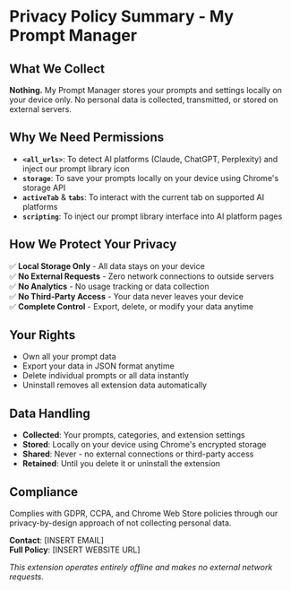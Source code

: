 # Privacy Policy Summary - My Prompt Manager

## What We Collect
**Nothing.** My Prompt Manager stores your prompts and settings locally on your device only. No personal data is collected, transmitted, or stored on external servers.

## Why We Need Permissions

- **`<all_urls>`**: To detect AI platforms (Claude, ChatGPT, Perplexity) and inject our prompt library icon
- **`storage`**: To save your prompts locally on your device using Chrome's storage API
- **`activeTab`** & **`tabs`**: To interact with the current tab on supported AI platforms
- **`scripting`**: To inject our prompt library interface into AI platform pages

## How We Protect Your Privacy

✅ **Local Storage Only** - All data stays on your device  
✅ **No External Requests** - Zero network connections to outside servers  
✅ **No Analytics** - No usage tracking or data collection  
✅ **No Third-Party Access** - Your data never leaves your device  
✅ **Complete Control** - Export, delete, or modify your data anytime  

## Your Rights
- Own all your prompt data
- Export your data in JSON format anytime
- Delete individual prompts or all data instantly
- Uninstall removes all extension data automatically

## Data Handling
- **Collected**: Your prompts, categories, and extension settings
- **Stored**: Locally on your device using Chrome's encrypted storage
- **Shared**: Never - no external connections or third-party access
- **Retained**: Until you delete it or uninstall the extension

## Compliance
Complies with GDPR, CCPA, and Chrome Web Store policies through our privacy-by-design approach of not collecting personal data.

**Contact**: [INSERT EMAIL]  
**Full Policy**: [INSERT WEBSITE URL]

*This extension operates entirely offline and makes no external network requests.*